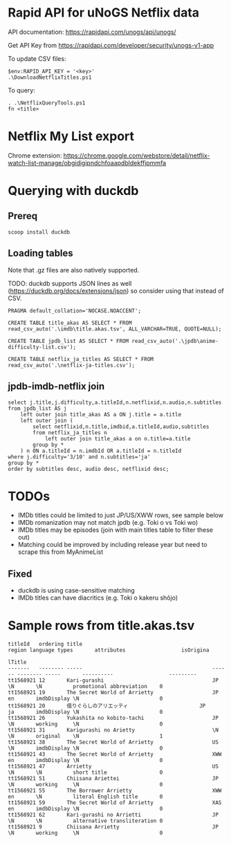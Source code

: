 # Rapid API for uNoGS Netflix data

API documentation: https://rapidapi.com/unogs/api/unogs/

Get API Key from https://rapidapi.com/developer/security/unogs-v1-app

To update CSV files:
```
$env:RAPID_API_KEY = '<key>'
.\DownloadNetflixTitles.ps1
```

To query:
```
. .\NetflixQueryTools.ps1
fn <title>
```

# Netflix My List export

Chrome extension: https://chrome.google.com/webstore/detail/netflix-watch-list-manage/obgidigipndchfoaapdbldekffjpmmfa

# Querying with duckdb
## Prereq
```
scoop install duckdb
```

## Loading tables
Note that .gz files are also natively supported.

TODO: duckdb supports JSON lines as well (https://duckdb.org/docs/extensions/json) so consider using that instead of CSV.

```
PRAGMA default_collation='NOCASE.NOACCENT';

CREATE TABLE title_akas AS SELECT * FROM read_csv_auto('.\imdb\title.akas.tsv', ALL_VARCHAR=TRUE, QUOTE=NULL);

CREATE TABLE jpdb_list AS SELECT * FROM read_csv_auto('.\jpdb\anime-difficulty-list.csv');

CREATE TABLE netflix_ja_titles AS SELECT * FROM read_csv_auto('.\netflix-ja-titles.csv');
```

## jpdb-imdb-netflix join
```
select j.title,j.difficulty,a.titleId,n.netflixid,n.audio,n.subtitles
from jpdb_list AS j
    left outer join title_akas AS a ON j.title = a.title
    left outer join (
        select netflixid,n.title,imdbid,a.titleId,audio,subtitles
        from netflix_ja_titles n
            left outer join title_akas a on n.title=a.title
        group by *
    ) n ON a.titleId = n.imdbId OR a.titleId = n.titleId
where j.difficulty='3/10' and n.subtitles='ja'
group by *
order by subtitles desc, audio desc, netflixid desc;
```

# TODOs
- IMDb titles could be limited to just JP/US/XWW rows, see sample below
- IMDb romanization may not match jpdb (e.g. Toki o vs Toki wo)
- IMDb titles may be episodes (join with main titles table to filter these out)
- Matching could be improved by including release year but need to scrape this from MyAnimeList
## Fixed
- duckdb is using case-sensitive matching
- IMDb titles can have diacritics (e.g. Toki o kakeru shôjo)

# Sample rows from title.akas.tsv
```
titleId   ordering title                                          region language types       attributes                  isOrigina
                                                                                                                          lTitle
-------   -------- -----                                          ------ -------- -----       ----------                  ---------
tt1568921 12       Kari-gurashi                                   JP     \N       \N          promotional abbreviation    0
tt1568921 19       The Secret World of Arrietty                   JP     en       imdbDisplay \N                          0
tt1568921 20       借りぐらしのアリエッティ                       JP     ja       imdbDisplay \N                          0
tt1568921 26       Yukashita no kobito-tachi                      JP     \N       working     \N                          0
tt1568921 31       Karigurashi no Arietty                         \N     \N       original    \N                          1
tt1568921 38       The Secret World of Arrietty                   US     \N       imdbDisplay \N                          0
tt1568921 43       The Secret World of Arrietty                   XWW    en       imdbDisplay \N                          0
tt1568921 47       Arrietty                                       US     \N       \N          short title                 0
tt1568921 51       Chiisana Ariettei                              JP     \N       working     \N                          0
tt1568921 55       The Borrower Arrietty                          XWW    en       \N          literal English title       0
tt1568921 59       The Secret World of Arrietty                   XAS    en       imdbDisplay \N                          0
tt1568921 62       Kari-gurashi no Arrietti                       JP     \N       \N          alternative transliteration 0
tt1568921 9        Chiisana Arrietty                              JP     \N       working     \N                          0
```
